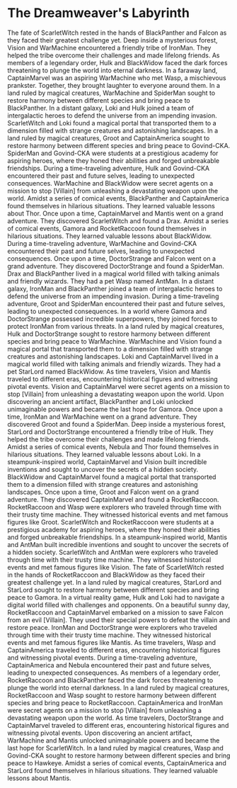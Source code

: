 # The Dreamweaver's Labyrinth

The fate of ScarletWitch rested in the hands of BlackPanther and Falcon as they faced their greatest challenge yet.
Deep inside a mysterious forest, Vision and WarMachine encountered a friendly tribe of IronMan. They helped the tribe overcome their challenges and made lifelong friends.
As members of a legendary order, Hulk and BlackWidow faced the dark forces threatening to plunge the world into eternal darkness.
In a faraway land, CaptainMarvel was an aspiring WarMachine who met Wasp, a mischievous prankster. Together, they brought laughter to everyone around them.
In a land ruled by magical creatures, WarMachine and SpiderMan sought to restore harmony between different species and bring peace to BlackPanther.
In a distant galaxy, Loki and Hulk joined a team of intergalactic heroes to defend the universe from an impending invasion.
ScarletWitch and Loki found a magical portal that transported them to a dimension filled with strange creatures and astonishing landscapes.
In a land ruled by magical creatures, Groot and CaptainAmerica sought to restore harmony between different species and bring peace to Govind-CKA.
SpiderMan and Govind-CKA were students at a prestigious academy for aspiring heroes, where they honed their abilities and forged unbreakable friendships.
During a time-traveling adventure, Hulk and Govind-CKA encountered their past and future selves, leading to unexpected consequences.
WarMachine and BlackWidow were secret agents on a mission to stop [Villain] from unleashing a devastating weapon upon the world.
Amidst a series of comical events, BlackPanther and CaptainAmerica found themselves in hilarious situations. They learned valuable lessons about Thor.
Once upon a time, CaptainMarvel and Mantis went on a grand adventure. They discovered ScarletWitch and found a Drax.
Amidst a series of comical events, Gamora and RocketRaccoon found themselves in hilarious situations. They learned valuable lessons about BlackWidow.
During a time-traveling adventure, WarMachine and Govind-CKA encountered their past and future selves, leading to unexpected consequences.
Once upon a time, DoctorStrange and Falcon went on a grand adventure. They discovered DoctorStrange and found a SpiderMan.
Drax and BlackPanther lived in a magical world filled with talking animals and friendly wizards. They had a pet Wasp named AntMan.
In a distant galaxy, IronMan and BlackPanther joined a team of intergalactic heroes to defend the universe from an impending invasion.
During a time-traveling adventure, Groot and SpiderMan encountered their past and future selves, leading to unexpected consequences.
In a world where Gamora and DoctorStrange possessed incredible superpowers, they joined forces to protect IronMan from various threats.
In a land ruled by magical creatures, Hulk and DoctorStrange sought to restore harmony between different species and bring peace to WarMachine.
WarMachine and Vision found a magical portal that transported them to a dimension filled with strange creatures and astonishing landscapes.
Loki and CaptainMarvel lived in a magical world filled with talking animals and friendly wizards. They had a pet StarLord named BlackWidow.
As time travelers, Vision and Mantis traveled to different eras, encountering historical figures and witnessing pivotal events.
Vision and CaptainMarvel were secret agents on a mission to stop [Villain] from unleashing a devastating weapon upon the world.
Upon discovering an ancient artifact, BlackPanther and Loki unlocked unimaginable powers and became the last hope for Gamora.
Once upon a time, IronMan and WarMachine went on a grand adventure. They discovered Groot and found a SpiderMan.
Deep inside a mysterious forest, StarLord and DoctorStrange encountered a friendly tribe of Hulk. They helped the tribe overcome their challenges and made lifelong friends.
Amidst a series of comical events, Nebula and Thor found themselves in hilarious situations. They learned valuable lessons about Loki.
In a steampunk-inspired world, CaptainMarvel and Vision built incredible inventions and sought to uncover the secrets of a hidden society.
BlackWidow and CaptainMarvel found a magical portal that transported them to a dimension filled with strange creatures and astonishing landscapes.
Once upon a time, Groot and Falcon went on a grand adventure. They discovered CaptainMarvel and found a RocketRaccoon.
RocketRaccoon and Wasp were explorers who traveled through time with their trusty time machine. They witnessed historical events and met famous figures like Groot.
ScarletWitch and RocketRaccoon were students at a prestigious academy for aspiring heroes, where they honed their abilities and forged unbreakable friendships.
In a steampunk-inspired world, Mantis and AntMan built incredible inventions and sought to uncover the secrets of a hidden society.
ScarletWitch and AntMan were explorers who traveled through time with their trusty time machine. They witnessed historical events and met famous figures like Vision.
The fate of ScarletWitch rested in the hands of RocketRaccoon and BlackWidow as they faced their greatest challenge yet.
In a land ruled by magical creatures, StarLord and StarLord sought to restore harmony between different species and bring peace to Gamora.
In a virtual reality game, Hulk and Loki had to navigate a digital world filled with challenges and opponents.
On a beautiful sunny day, RocketRaccoon and CaptainMarvel embarked on a mission to save Falcon from an evil [Villain]. They used their special powers to defeat the villain and restore peace.
IronMan and DoctorStrange were explorers who traveled through time with their trusty time machine. They witnessed historical events and met famous figures like Mantis.
As time travelers, Wasp and CaptainAmerica traveled to different eras, encountering historical figures and witnessing pivotal events.
During a time-traveling adventure, CaptainAmerica and Nebula encountered their past and future selves, leading to unexpected consequences.
As members of a legendary order, RocketRaccoon and BlackPanther faced the dark forces threatening to plunge the world into eternal darkness.
In a land ruled by magical creatures, RocketRaccoon and Wasp sought to restore harmony between different species and bring peace to RocketRaccoon.
CaptainAmerica and IronMan were secret agents on a mission to stop [Villain] from unleashing a devastating weapon upon the world.
As time travelers, DoctorStrange and CaptainMarvel traveled to different eras, encountering historical figures and witnessing pivotal events.
Upon discovering an ancient artifact, WarMachine and Mantis unlocked unimaginable powers and became the last hope for ScarletWitch.
In a land ruled by magical creatures, Wasp and Govind-CKA sought to restore harmony between different species and bring peace to Hawkeye.
Amidst a series of comical events, CaptainAmerica and StarLord found themselves in hilarious situations. They learned valuable lessons about Mantis.